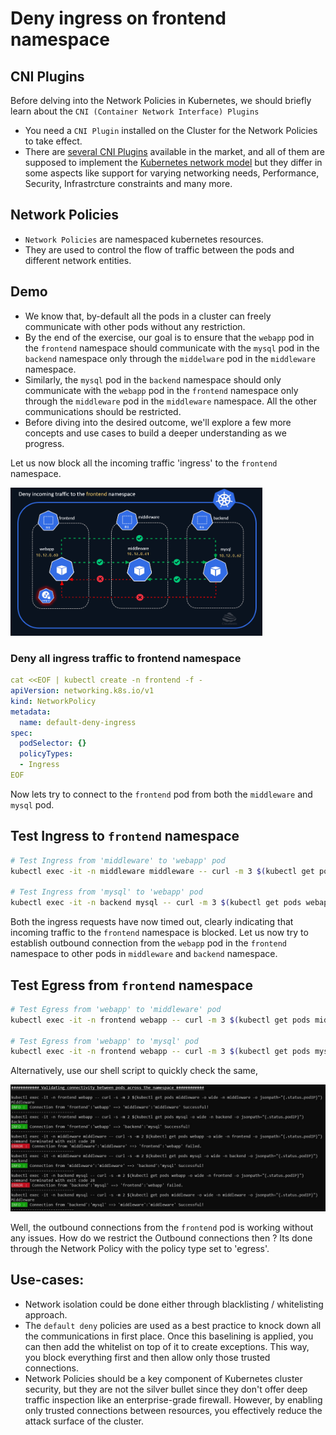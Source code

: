 # Deny ingress on frontend namespace

## CNI Plugins
Before delving into the Network Policies in Kubernetes, we should briefly learn about the `CNI (Container Network Interface) Plugins`
* You need a `CNI Plugin` installed on the Cluster for the Network Policies to take effect. 
* There are [several CNI Plugins](https://kubernetes.io/docs/concepts/cluster-administration/addons/#networking-and-network-policy) available in the market, and all of them are supposed to implement the [Kubernetes network model](https://kubernetes.io/docs/concepts/services-networking/#the-kubernetes-network-model) but they differ in some aspects like support for varying networking needs, Performance, Security, Infrastrcture constraints and many more. 


## Network Policies
* `Network Policies` are namespaced kubernetes resources. 
* They are used to control the flow of traffic between the pods and different network entities. 

## Demo
* We know that, by-default all the pods in a cluster can freely communicate with other pods without any restriction. 
* By the end of the exercise, our goal is to ensure that the  `webapp` pod in the `frontend` namespace should communicate with the `mysql` pod in the `backend` namespace only through the `middelware` pod in the `middleware` namespace. 
* Similarly, the `mysql` pod in the `backend` namespace should only communicate with the `webapp` pod in the `frontend` namespace only through the `middleware` pod in the `middleware` namespace. All the other communications should be restricted. 
* Before diving into the desired outcome, we'll explore a few more concepts and use cases to build a deeper understanding as we progress.

Let us now block all the incoming traffic 'ingress' to the `frontend` namespace.

[<img src="img/deny-incoming-traffic-to-frontend-namespace.gif" width="80%" />](img/deny-incoming-traffic-to-frontend-namespace.gif.gif)

### Deny all ingress traffic to frontend namespace
```yaml
cat <<EOF | kubectl create -n frontend -f -
apiVersion: networking.k8s.io/v1
kind: NetworkPolicy
metadata:
  name: default-deny-ingress
spec:
  podSelector: {}
  policyTypes:
  - Ingress
EOF
```

Now lets try to connect to the `frontend` pod from both the `middleware` and `mysql` pod.

## Test Ingress to `frontend` namespace
```sh
# Test Ingress from 'middleware' to 'webapp' pod
kubectl exec -it -n middleware middleware -- curl -m 3 $(kubectl get pods webapp -o wide -n frontend -o jsonpath="{.status.podIP}")

# Test Ingress from 'mysql' to 'webapp' pod
kubectl exec -it -n backend mysql -- curl -m 3 $(kubectl get pods webapp -o wide -n frontend -o jsonpath="{.status.podIP}")
```

Both the ingress requests have now timed out, clearly indicating that incoming traffic to the `frontend` namespace is blocked. Let us now try to establish outbound connection from the `webapp` pod in the `frontend` namespace to other pods in `middleware` and `backend` namespace.


## Test Egress from `frontend` namespace
```sh
# Test Egress from 'webapp' to 'middleware' pod
kubectl exec -it -n frontend webapp -- curl -m 3 $(kubectl get pods middleware -o wide -n middleware -o jsonpath="{.status.podIP}")

# Test Egress from 'webapp' to 'mysql' pod
kubectl exec -it -n frontend webapp -- curl -m 3 $(kubectl get pods mysql -o wide -n backend -o jsonpath="{.status.podIP}")

```

Alternatively, use our shell script to quickly check the same,

[<img src="img/connectivity-check-deny-ingress-to-frontend-ns.jpg" />](img/connectivity-check-deny-ingress-to-frontend-ns.jpg)


Well, the outbound connections from the `frontend` pod is working without any issues. 
How do we restrict the Outbound connections then ? 
Its done through the Network Policy with the policy type set to 'egress'.


## Use-cases:

* Network isolation could be done either through blacklisting / whitelisting approach. 
* The `default deny` policies are used as a best practice to knock down all the communications in first place. Once this baselining is applied, you can then add the whitelist on top of it to create exceptions. This way, you block everything first and then allow only those trusted connections. 
* Network Policies should be a key component of Kubernetes cluster security, but they are not the silver bullet since they don't offer deep traffic inspection like an enterprise-grade firewall. However, by enabling only trusted connections between resources, you effectively reduce the attack surface of the cluster.


